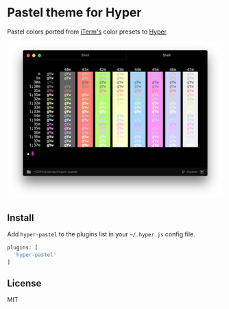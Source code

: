 # Pastel theme for Hyper

Pastel colors ported from [iTerm's](https://www.iterm2.com/) color presets to [Hyper](https://hyper.is).

![Screenshot](screenshot.png)

## Install

Add `hyper-pastel` to the plugins list in your `~/.hyper.js` config file.

```js
plugins: [
  'hyper-pastel'
]
```

## License

MIT
